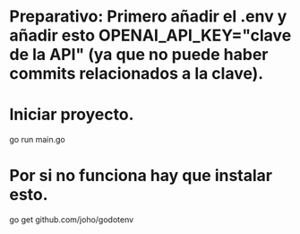 # Preparativo: Primero añadir el .env y añadir esto OPENAI_API_KEY="clave de la API" (ya que no puede haber commits relacionados a la clave).

# Iniciar proyecto.
go run main.go

# Por si no funciona hay que instalar esto.
go get github.com/joho/godotenv
